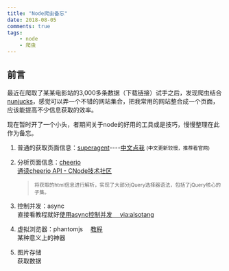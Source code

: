 ```yaml
---
title: "Node爬虫备忘"  
date: 2018-08-05
comments: true  
tags: 
	- node
	- 爬虫
---
```


## 前言
最近在爬取了某某电影站的3,000多条数据（下载链接）试手之后，发现爬虫结合[nunjucks](https://mozilla.github.io/nunjucks/cn/templating.html)，感觉可以弄一个不错的网站集合，把我常用的网站整合成一个页面，应该能提高不少信息获取的效率。

现在暂时开了一个小头，者期间关于node的好用的工具或是技巧，慢慢整理在此作为备忘。
<!-- more -->
1. 普通的获取页面信息：[superagent](https://visionmedia.github.io/superagent/)----[中文点我](https://cnodejs.org/topic/5378720ed6e2d16149fa16bd)
<small>(中文更新较慢，推荐看官网)</small>

2. 分析页面信息：[cheerio](https://github.com/cheeriojs/cheerio)  
	[通读cheerio API - CNode技术社区](https://cnodejs.org/topic/5203a71844e76d216a727d2e)
	><small>将获取的html信息进行解析，实现了大部分jQuery选择器语法，包括了jQuery核心的子集。</small>

3. 控制并发：async  
	直接看教程就好[使用async控制并发　 via:alsotang](https://github.com/alsotang/node-lessons/tree/master/lesson5)

4. 虚拟浏览器：phantomjs  　[教程](http://javascript.ruanyifeng.com/tool/phantomjs.html)  
	某种意义上的神器

5. 图片存储  
	获取数据



